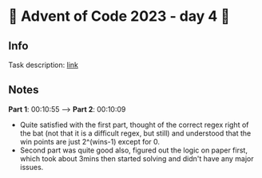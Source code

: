 # 🎄 Advent of Code 2023 - day 4 🎄

## Info

Task description: [link](https://adventofcode.com/2023/day/4)

## Notes
**Part 1**: 00:10:55 --> **Part 2**: 00:10:09
* Quite satisfied with the first part, thought of the correct regex right of the bat (not that it is a difficult regex, but still) and understood that the win points are just 2^(wins-1) except for 0.
* Second part was quite good also, figured out the logic on paper first, which took about 3mins then started solving and didn't have any major issues.